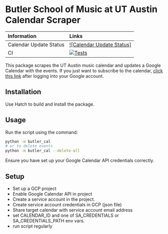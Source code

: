 # Butler School of Music at UT Austin Calendar Scraper

| Information | Links |
| :---------- | :-----|
| Calendar Update Status | [![Calendar Update Status]](https://github.com/Adam-D-Lewis/butler_events_calendar/actions/workflows/run_weekly.yaml) |
| CI | [![Tests](https://github.com/Adam-D-Lewis/butler_events_calendar/actions/workflows/test.yaml/badge.svg)](https://github.com/Adam-D-Lewis/butler_events_calendar/actions/workflows/test.yaml) |

This package scrapes the UT Austin music calendar and updates a Google Calendar with the events.  If you just want to subscribe to the calendar, [click this link](https://calendar.google.com/calendar/u/0?cid=OWM1NDk4ODU5NTFiOTkxMDA1YjE4NTE5OGFiYjVmN2U5ZmI2YmE4Y2E4YWExN2ZmNmMxNjZiMTYxMWU3ZjBhZkBncm91cC5jYWxlbmRhci5nb29nbGUuY29t) after logging into your Google account.

## Installation

Use Hatch to build and install the package.

## Usage

Run the script using the command:

```bash
python -m butler_cal
# or to delete events
python -m butler_cal --delete-all
```

Ensure you have set up your Google Calendar API credentials correctly.


## Setup

- Set up a GCP project
- Enable Google Calendar API in project
- Create a service account in the project.
- Create service account credentials in GCP (json file)
- Share target calendar with service account email address
- set CALENDAR_ID and one of SA_CREDENTIALS or SA_CREDENTIALS_PATH env vars.
- run script regularly
